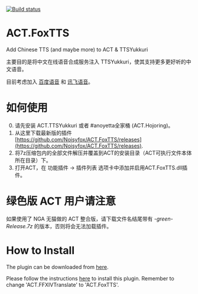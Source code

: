 [![Build status](https://ci.appveyor.com/api/projects/status/e4b7hytb4rjyvkgy/branch/master?svg=true)](https://ci.appveyor.com/project/Noisyfox/act-foxtts/branch/master)

# ACT.FoxTTS
Add Chinese TTS (and maybe more) to ACT &amp; TTSYukkuri

主要目的是将中文在线语音合成服务注入 TTSYukkuri，使其支持更多更好听的中文语音。

目前考虑加入 [百度语音](http://yuyin.baidu.com/tts) 和 [讯飞语音](http://www.xfyun.cn/services/online_tts)。

# 如何使用
0. 请先安装 ACT.TTSYukkuri 或者 #anoyetta全家桶 (ACT.Hojoring)。
1. 从这里下载最新版的插件 [https://github.com/Noisyfox/ACT.FoxTTS/releases](https://github.com/Noisyfox/ACT.FoxTTS/releases).
2. 将7z压缩包内的全部文件解压并覆盖到ACT的安装目录（ACT可执行文件本体所在目录）下。
3. 打开ACT，在 功能插件 -> 插件列表 选项卡中添加并启用ACT.FoxTTS.dll插件。

# 绿色版 ACT 用户请注意
如果使用了 NGA 无猫做的 ACT 整合版，请下载文件名结尾带有 _-green-Release.7z_ 的版本，否则将会无法加载插件。

# How to Install

The plugin can be downloaded from [here](https://github.com/Noisyfox/ACT.FoxTTS/releases).

Please follow the instructions [here](https://github.com/Noisyfox/ACT.FFXIVTranslate/wiki/How-to-Install-&-Change-Plugin-Language) to install this plugin. Remember to change 'ACT.FFXIVTranslate' to 'ACT.FoxTTS'.
